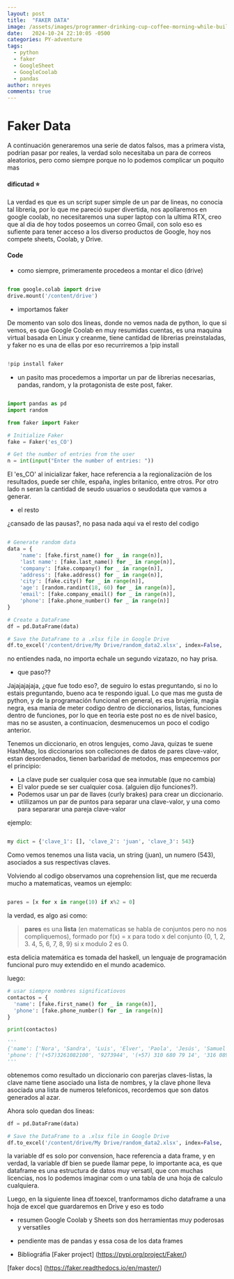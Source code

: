 ```yaml
---
layout: post
title:  "FAKER DATA"
image: /assets/images/programmer-drinking-cup-coffee-morning-while-building-firewalls.jpg
date:   2024-10-24 22:10:05 -0500
categories: PY-adventure
tags:
  - python
  - faker
  - GoogleSheet
  - GoogleCoolab
  - pandas
author: nreyes
comments: true
---
```


# Faker Data

A continuación generaremos una serie de datos falsos, mas a primera vista, podrian pasar por reales, la verdad solo necesitaba un para de correos aleatorios, pero como siempre porque no lo podemos complicar un poquito mas

#### dificutad ⭐

La verdad es que es un script super simple de un par de lineas, no conocia tal librería, por lo que me pareció super divertida, nos apollaremos en google coolab, no necesitaremos una super laptop con la ultima RTX, creo que al dia de hoy todos poseemos un correo Gmail, con solo eso es sufiente para tener acceso a los diverso productos de Google, hoy nos compete sheets, Coolab, y Drive.


#### Code


- como siempre, primeramente procedeos a montar el dico (drive)

```python

from google.colab import drive
drive.mount('/content/drive')

```
- importamos faker

De momento van solo dos lineas, donde no vemos nada de python, lo que si vemos, es que Google Coolab en muy resumidas cuentas, es una maquina virtual basada en Linux y creanme, tiene cantidad de librerias preinstaladas, y faker no es una de ellas por eso recurriremos a !pip install


```python

!pip install faker

```
- un pasito mas
procedemos a importar un par de librerias necesarias, pandas, random, y la protagonista de este post, faker.


````python

import pandas as pd
import random

from faker import Faker

# Initialize Faker
fake = Faker('es_CO')

# Get the number of entries from the user
n = int(input("Enter the number of entries: "))

````
El 'es_CO' al inicializar faker, hace referencia a la regionalizaciòn de los resultados, puede ser chile, españa, ingles britanico, entre otros.
Por otro lado n seran la cantidad de seudo usuarios o seudodata que vamos a generar.


- el resto

¿cansado de las pausas?, no pasa nada aqui va el resto del codigo

````python

# Generate random data
data = {
    'name': [fake.first_name() for _ in range(n)],
    'last name': [fake.last_name() for _ in range(n)],
    'company': [fake.company() for _ in range(n)],
    'address': [fake.address() for _ in range(n)],
    'city': [fake.city() for _ in range(n)],
    'age': [random.randint(18, 60) for _ in range(n)],
    'email': [fake.company_email() for _ in range(n)],
    'phone': [fake.phone_number() for _ in range(n)]
}

# Create a DataFrame
df = pd.DataFrame(data)

# Save the DataFrame to a .xlsx file in Google Drive
df.to_excel('/content/drive/My Drive/random_data2.xlsx', index=False,  engine='openpyxl')

````

no entiendes nada, no importa echale un segundo vizatazo, no hay prisa.

- que paso??

Jajajajajaja, ¿que fue todo eso?, de seguiro lo estas preguntando, si no lo estais preguntando, bueno aca te respondo igual. Lo que mas me gusta de python, y de la programación funcional en general, es esa brujería, magia negra, esa mania de meter codigo dentro de diccionarios, listas, funciones dentro de funciones, por lo que en teoria este post no es de nivel basico, mas no se asusten, a continuacion, desmenucemos un poco el codigo anterior.

Tenemos un diccionario, en otros lengujes, como Java, quizas te suene HashMap, los diccionarios son colleciones de datos  de pares clave-valor, estan desordenados, tienen barbaridad de metodos, mas empecemos por el principio:
  - La clave pude ser cualquier cosa que sea inmutable (que no cambia)
  - El valor puede se ser cualquier cosa. (alguien dijo funciones?).
  - Podemos usar un par de llaves (curly brakes) para crear un diccionario.
  - utlilizamos un par de puntos para separar una clave-valor, y una como para separarar una pareja clave-valor


ejemplo: 

  ```python

my dict = {'clave_1': [], 'clave_2': 'juan', 'clave_3': 543}

  ```
Como vemos tenemos una lista vacia, un string (juan), un numero (543), asociados a sus respectivas claves.

Volviendo al codigo observamos una coprehension list, que me recuerda mucho a matematicas, veamos un ejemplo:

````python

pares = [x for x in range(10) if x%2 = 0]
````
 la verdad, es algo asi como:
 
 > **pares** es una **lista** (en matematicas se habla de conjuntos pero no nos compliquemos), formado por f(x) = x para todo x del conjunto {0, 1, 2, 3. 4, 5, 6, 7, 8, 9} si x modulo 2 es 0.
 
 esta delicia matemática es tomada del haskell, un lenguaje de programación funcional puro muy extendido en el mundo academico.

luego:

````python
# usar siempre nombres significatiovos
contactos = { 
  'name': [fake.first_name() for _ in range(n)],    
  'phone': [fake.phone_number() for _ in range(n)]
}

print(contactos)

'''
{'name': ['Nora', 'Sandra', 'Luis', 'Elver', 'Paola', 'Jesús', 'Samuel', 'Nelly', 'Álvaro', 'Marcos'], 
'phone': ['(+57)3261082100', '9273944', '(+57) 310 680 79 14', '316 089 39 06', '602 264 90 31', '+57 602 915 86 60', '6035335027', '+57 604 322 40 79', '1586324', '+573142446015']}
'''

````
obtenemos como resultado un diccionario con parerjas claves-listas, la clave name tiene asociado una lista de nombres, y la clave phone lleva asociada una lista de numeros telefonicos, recordemos que son datos generados al azar.

Ahora solo quedan dos lineas:

```python
df = pd.DataFrame(data)

# Save the DataFrame to a .xlsx file in Google Drive
df.to_excel('/content/drive/My Drive/random_data2.xlsx', index=False,  engine='openpyxl')
```
la variable df es solo por convension, hace referencia a data frame, y en verdad, la variable df bien se puede llamar pepe, lo importante aca, es que dataframe es una estructura de datos muy versatil, que con muchas licencias, nos lo podemos imaginar com o una tabla de una hoja de calculo cualquiera.

Luego, en la siguiente linea df.toexcel, tranformamos dicho dataframe a una hoja de excel que guardaremos en Drive y eso es todo

- resumen
Google Coolab y Sheets son dos herramientas muy poderosas y versatiles

- pendiente
mas de pandas y essa cosa de los data frames


- Bibliográfia
[Faker project] (https://pypi.org/project/Faker/)

[faker docs] (https://faker.readthedocs.io/en/master/)